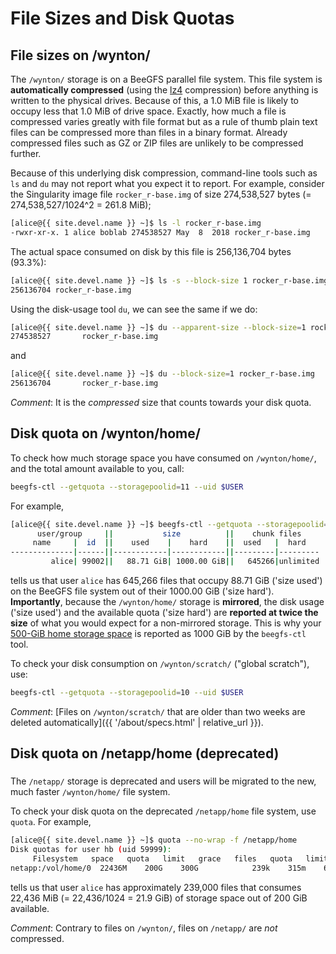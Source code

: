 # File Sizes and Disk Quotas

## File sizes on /wynton/

The `/wynton/` storage is on a BeeGFS parallel file system. This file system is **automatically compressed** (using the [lz4] compression) before anything is written to the physical drives.  Because of this, a 1.0 MiB file is likely to occupy less that 1.0 MiB of drive space.  Exactly, how much a file is compressed varies greatly with file format but as a rule of thumb plain text files can be compressed more than files in a binary format.  Already compressed files such as GZ or ZIP files are unlikely to be compressed further.

Because of this underlying disk compression, command-line tools such as `ls` and `du` may not report what you expect it to report.  For example, consider the Singularity image file `rocker_r-base.img` of size 274,538,527 bytes (= 274,538,527/1024^2 = 261.8 MiB);

```sh
[alice@{{ site.devel.name }} ~]$ ls -l rocker_r-base.img
-rwxr-xr-x. 1 alice boblab 274538527 May  8  2018 rocker_r-base.img
```
The actual space consumed on disk by this file is 256,136,704 bytes (93.3%):
```sh
[alice@{{ site.devel.name }} ~]$ ls -s --block-size 1 rocker_r-base.img 
256136704 rocker_r-base.img
```

Using the disk-usage tool `du`, we can see the same if we do:
```sh
[alice@{{ site.devel.name }} ~]$ du --apparent-size --block-size=1 rocker_r-base.img
274538527       rocker_r-base.img
```
and
```sh
[alice@{{ site.devel.name }} ~]$ du --block-size=1 rocker_r-base.img
256136704       rocker_r-base.img
```

_Comment_: It is the _compressed_ size that counts towards your disk quota.



## Disk quota on /wynton/home/

To check how much storage space you have consumed on `/wynton/home/`, and the total amount available to you, call:

```sh
beegfs-ctl --getquota --storagepoolid=11 --uid $USER
```

For example,

```sh
[alice@{{ site.devel.name }} ~]$ beegfs-ctl --getquota --storagepoolid=11 --uid $USER
      user/group     ||           size          ||    chunk files    
     name     |  id  ||    used    |    hard    ||  used   |  hard   
--------------|------||------------|------------||---------|---------
         alice| 99002||   88.71 GiB| 1000.00 GiB||   645266|unlimited
```

tells us that user `alice` has 645,266 files that occupy 88.71 GiB ('size used') on the BeeGFS file system out of their 1000.00 GiB ('size hard').  **Importantly**, because the `/wynton/home/` storage is **mirrored**, the disk usage ('size used') and the available quota ('size hard') are **reported at twice the size** of what you would expect for a non-mirrored storage.  This is why your <a href="{{ '/about/specs.html' | relative_url }}">500-GiB home storage space</a> is reported as 1000 GiB by the `beegfs-ctl` tool.


To check your disk consumption on `/wynton/scratch/` ("global scratch"), use:

```sh
beegfs-ctl --getquota --storagepoolid=10 --uid $USER
```

_Comment_: [Files on `/wynton/scratch/` that are older than two weeks are deleted automatically]({{ '/about/specs.html' | relative_url }}).


## Disk quota on /netapp/home (deprecated)

<div class="alert alert-warning" role="alert" style="margin-top: 3ex">
The <code>/netapp/</code> storage is deprecated and users will be migrated to the new, much faster <code>/wynton/home/</code> file system.
</div>

To check your disk quota on the deprecated `/netapp/home` file system, use `quota`.  For example,

```sh
[alice@{{ site.devel.name }} ~]$ quota --no-wrap -f /netapp/home
Disk quotas for user hb (uid 59999): 
     Filesystem   space   quota   limit   grace   files   quota   limit   grace
netapp:/vol/home/0  22436M    200G    300G            239k    315m    630m
```

tells us that user `alice` has approximately 239,000 files that consumes 22,436 MiB (= 22,436/1024 = 21.9 GiB) of storage space out of 200 GiB available.

_Comment_: Contrary to files on `/wynton/`, files on `/netapp/` are _not_ compressed.



[lz4]: https://en.wikipedia.org/wiki/LZ4_(compression_algorithm)
